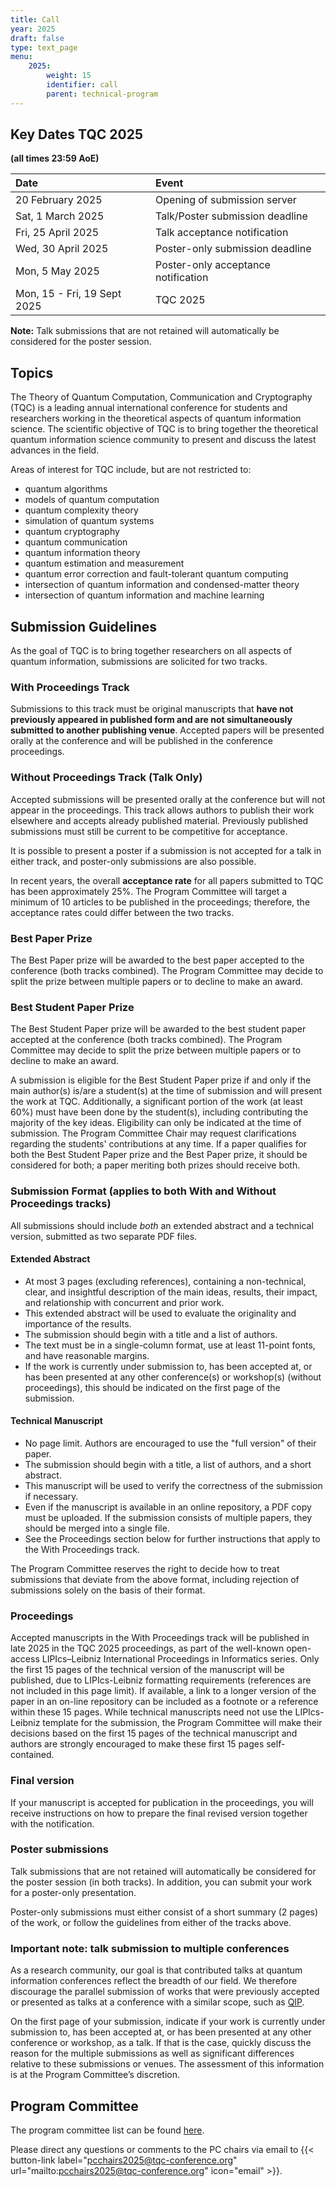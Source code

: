 ```yaml
---
title: Call
year: 2025
draft: false
type: text_page
menu:
    2025:
        weight: 15
        identifier: call
        parent: technical-program
---
```



## Key Dates TQC 2025
<strong>(all times 23:59 AoE)</strong>

|Date |Event|
|:----|:----|
| 20 February 2025 | Opening of submission server |
| Sat, 1 March 2025 |  Talk/Poster submission deadline |
| Fri, 25 April 2025 | Talk acceptance notification |
| Wed, 30 April 2025 | Poster-only submission deadline |
| Mon, 5 May 2025 | Poster-only acceptance notification |
| Mon, 15 - Fri, 19 Sept 2025 | TQC 2025 |


**Note:** Talk submissions that are not retained will automatically be considered for the poster session.

## Topics
The Theory of Quantum Computation, Communication and Cryptography (TQC) is a leading annual international conference for students and researchers working in the theoretical aspects of quantum information science. The scientific objective of TQC is to bring together the theoretical quantum information science community to present and discuss the latest advances in the field.

Areas of interest for TQC include, but are not restricted to:
- quantum algorithms
- models of quantum computation
- quantum complexity theory
- simulation of quantum systems
- quantum cryptography
- quantum communication
- quantum information theory
- quantum estimation and measurement
- quantum error correction and fault-tolerant quantum computing
- intersection of quantum information and condensed-matter theory
- intersection of quantum information and machine learning


## Submission Guidelines

As the goal of TQC is to bring together researchers on all aspects of quantum information, submissions are solicited for two tracks.

### With Proceedings Track
Submissions to this track must be original manuscripts that **have not previously appeared in published form and are not simultaneously submitted to another publishing venue**. Accepted papers will be presented orally at the conference and will be published in the conference proceedings.

### Without Proceedings Track (Talk Only) 
Accepted submissions will be presented orally at the conference but will not appear in the proceedings. This track allows authors to publish their work elsewhere and accepts already published material. Previously published submissions must still be current to be competitive for acceptance.

It is possible to present a poster if a submission is not accepted for a talk in either track, and poster-only submissions are also possible.

In recent years, the overall **acceptance rate** for all papers submitted to TQC has been approximately 25%. The Program Committee will target a minimum of 10 articles to be published in the proceedings; therefore, the acceptance rates could differ between the two tracks.

### Best Paper Prize
The Best Paper prize will be awarded to the best paper accepted to the conference (both tracks combined). The Program Committee may decide to split the prize between multiple papers or to decline to make an award.

### Best Student Paper Prize
The Best Student Paper prize will be awarded to the best student paper accepted at the conference (both tracks combined). The Program Committee may decide to split the prize between multiple papers or to decline to make an award.

A submission is eligible for the Best Student Paper prize if and only if the main author(s) is/are a student(s) at the time of submission and will present the work at TQC. Additionally, a significant portion of the work (at least 60%) must have been done by the student(s), including contributing the majority of the key ideas. Eligibility can only be indicated at the time of submission. The Program Committee Chair may request clarifications regarding the students' contributions at any time. If a paper qualifies for both the Best Student Paper prize and the Best Paper prize, it should be considered for both; a paper meriting both prizes should receive both.

### Submission Format (applies to both With and Without Proceedings tracks)

All submissions should include *both* an extended abstract and a technical version, submitted as two separate PDF files.

#### Extended Abstract
- At most 3 pages (excluding references), containing a non-technical, clear, and insightful description of the main ideas, results, their impact, and relationship with concurrent and prior work.
- This extended abstract will be used to evaluate the originality and importance of the results.
- The submission should begin with a title and a list of authors.
- The text must be in a single-column format, use at least 11-point fonts, and have reasonable margins.
- If the work is currently under submission to, has been accepted at, or has been presented at any other conference(s) or workshop(s) (without proceedings), this should be indicated on the first page of the submission.

#### Technical Manuscript
- No page limit. Authors are encouraged to use the "full version" of their paper.
- The submission should begin with a title, a list of authors, and a short abstract.
- This manuscript will be used to verify the correctness of the submission if necessary.
- Even if the manuscript is available in an online repository, a PDF copy must be uploaded. If the submission consists of multiple papers, they should be merged into a single file.
- See the Proceedings section below for further instructions that apply to the With Proceedings track.

The Program Committee reserves the right to decide how to treat submissions that deviate from the above format, including rejection of submissions solely on the basis of their format.

### Proceedings
Accepted manuscripts in the With Proceedings track will be published in late 2025 in the TQC 2025 proceedings, as part of the well-known open-access LIPIcs–Leibniz International Proceedings in Informatics series.  Only the first 15 pages of the technical version of the manuscript will be published, due to LIPIcs-Leibniz formatting requirements (references are not included in this page limit).  If available, a link to a longer version of the paper in an on-line repository can be included as a footnote or a reference within these 15 pages.  While technical manuscripts need not use the LIPIcs-Leibniz template for the submission, the Program Committee will make their decisions based on the first 15 pages of the technical manuscript and  authors are strongly encouraged to make these first 15 pages self-contained.

### Final version
If your manuscript is accepted for publication in the proceedings, you will receive instructions on how to prepare the final revised version together with the notification.

### Poster submissions
Talk submissions that are not retained will automatically be considered for the poster session (in both tracks). In addition, you can submit your work for a poster-only presentation.

Poster-only submissions must either consist of a short summary (2 pages) of the work, or follow the guidelines from either of the tracks above.

### Important note: talk submission to multiple conferences
As a research community, our goal is that contributed talks at quantum information conferences reflect the breadth of our field. We therefore discourage the parallel submission of works that were previously accepted or presented as talks at a conference with a similar scope, such as [QIP](https://qipconference.org/).

On the first page of your submission, indicate if your work is currently under submission to, has been accepted at, or has been presented at any other conference or workshop, as a talk. If that is the case, quickly discuss the reason for the multiple submissions as well as significant differences relative to these submissions or venues.  The assessment of this information is at the Program Committee’s discretion.

## Program Committee
The program committee list can be found <a href="/team/#program-committee">here</a>.

Please direct any questions or comments to the PC chairs via email to {{< button-link label="pcchairs2025@tqc-conference.org" url="mailto:pcchairs2025@tqc-conference.org" icon="email" >}}.
